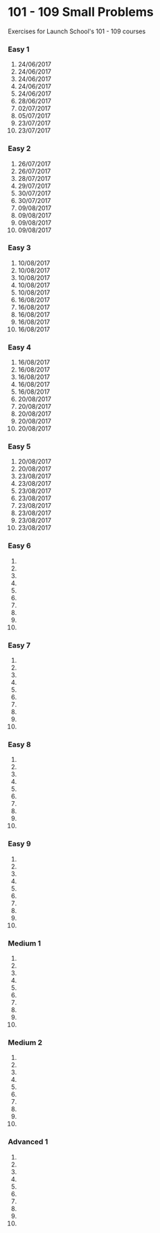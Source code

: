 # 101 - 109 Small Problems

Exercises for Launch School's 101 - 109 courses

### Easy 1

1. 24/06/2017
2. 24/06/2017
3. 24/06/2017
4. 24/06/2017
5. 24/06/2017
6. 28/06/2017
7. 02/07/2017
8. 05/07/2017
9. 23/07/2017
10. 23/07/2017

### Easy 2

1. 26/07/2017
2. 26/07/2017
3. 28/07/2017
4. 29/07/2017
5. 30/07/2017
6. 30/07/2017
7. 09/08/2017
8. 09/08/2017
9. 09/08/2017
10. 09/08/2017

### Easy 3

1. 10/08/2017
2. 10/08/2017
3. 10/08/2017
4. 10/08/2017
5. 10/08/2017
6. 16/08/2017
7. 16/08/2017
8. 16/08/2017
9. 16/08/2017
10. 16/08/2017

### Easy 4

1. 16/08/2017
2. 16/08/2017
3. 16/08/2017
4. 16/08/2017
5. 16/08/2017
6. 20/08/2017
7. 20/08/2017
8. 20/08/2017
9. 20/08/2017
10. 20/08/2017

### Easy 5

1. 20/08/2017
2. 20/08/2017
3. 23/08/2017
4. 23/08/2017
5. 23/08/2017
6. 23/08/2017
7. 23/08/2017
8. 23/08/2017
9. 23/08/2017
10. 23/08/2017

### Easy 6

1.
2.
3.
4.
5.
6.
7.
8.
9.
10.

### Easy 7

1.
2.
3.
4.
5.
6.
7.
8.
9.
10.

### Easy 8

1.
2.
3.
4.
5.
6.
7.
8.
9.
10.

### Easy 9

1.
2.
3.
4.
5.
6.
7.
8.
9.
10.

### Medium 1

1.
2.
3.
4.
5.
6.
7.
8.
9.
10.

### Medium 2

1.
2.
3.
4.
5.
6.
7.
8.
9.
10.

### Advanced 1

1.
2.
3.
4.
5.
6.
7.
8.
9.
10.
